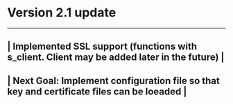 # Version 2.1 update

----------------------------------------------------------------------------------------------
| Implemented SSL support (functions with s_client. Client may be added later in the future) |
----------------------------------------------------------------------------------------------
| Next Goal: Implement configuration file so that key and certificate files can be loeaded   |
----------------------------------------------------------------------------------------------
